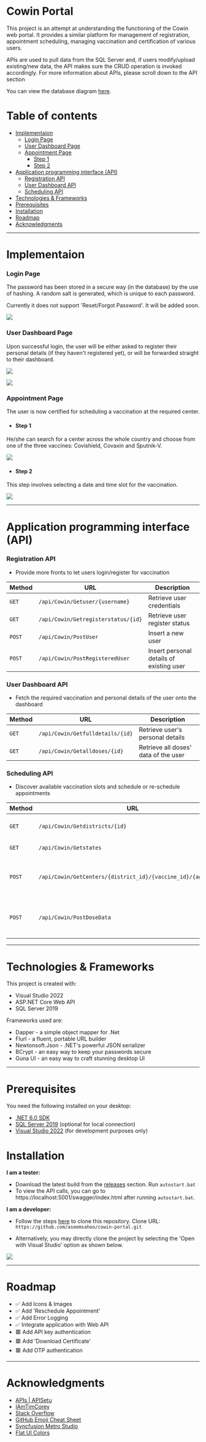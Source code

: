 # Cowin Portal
This project is an attempt at understanding the functioning of the Cowin web portal. It provides a similar platform for management of registration, appointment scheduling, managing 
vaccination and certification of various users. 

APIs are used to pull data from the SQL Server and, if users modify/upload existing/new data, the API makes sure the CRUD operation is invoked accordingly. For more information about APIs, please scroll down to the API section

You can view the database diagram [here](https://github.com/aseemsahoo/cowin-portal/blob/master/Database_Diagram.pdf).

# Table of contents
<!--ts-->
   * [Implementaion](#implementaion)
      * [Login Page](#login-page)
      * [User Dashboard Page](#user-dashboard-page)
      * [Appointment Page](#appointment-page)
        * [Step 1](#step-1)
        * [Step 2](#step-2)
   * [Application programming interface (API)](#application-programming-interface-api)
      * [Registration API](#registration-api)
      * [User Dashboard API](#user-dashboard-api)
      * [Scheduling API](#scheduling-api)
   * [Technologies & Frameworks](#technologies--frameworks)
   * [Prerequisites](#prerequisites)
   * [Installation](#installation)
   * [Roadmap](#roadmap)
   * [Acknowledgments](#acknowledgments)
<!--te-->

---

# Implementaion
### Login Page
The password has been stored in a secure way (in the database) by the use of hashing. A random salt is generated, which is unique to each password.

Currently it does not support 'Reset/Forgot Password'. It will be added soon. 

![](https://i.imgur.com/q6T5CmJ.jpg)


### User Dashboard Page
Upon successful login, the user will be either asked to register their personal details (if they haven't registered yet), or will be forwarded straight to their dashboard.

![](https://i.imgur.com/bydwPPO.jpg)

![](https://i.imgur.com/BlFLm6f.jpg)


### Appointment Page
The user is now certified for scheduling a vaccination at the required center.

- #### Step 1
He/she can search for a center across the whole country and choose from one of the three vaccines: Covishield, Covaxin and Sputnik-V.

![](https://i.imgur.com/V1Ocbu4.jpg)

- #### Step 2
This step involves selecting a date and time slot for the vaccination.

![](https://i.imgur.com/mvCZvCi.jpg)

---

# Application programming interface (API)
### Registration API
- Provide more fronts to let users login/register for vaccination

| Method   | URL                                      | Description                              |
| -------- | ---------------------------------------- | ---------------------------------------- |
| `GET`    | `/api/Cowin/Getuser/{username}`          | Retrieve user credentials                |
| `GET`    | `/api/Cowin/Getregisterstatus/{id}`      | Retrieve user register status            |
| `POST`   | `/api/Cowin/PostUser`                          | Insert a new user                        |
| `POST`   | `/api/Cowin/PostRegisteredUser`                | Insert personal details of existing user |

### User Dashboard API
- Fetch the required vaccination and personal details of the user onto the dashboard

| Method   | URL                                      | Description                              |
| -------- | ---------------------------------------- | ---------------------------------------- |
| `GET`    | `/api/Cowin/Getfulldetails/{id}`         | Retrieve user's personal details         |
| `GET`    | `/api/Cowin/Getalldoses/{id}`            | Retrieve all doses' data of the user     |

### Scheduling API
- Discover available vaccination slots and schedule or re-schedule appointments

| Method   | URL                                      | Description                              |
| -------- | ---------------------------------------- | ---------------------------------------- |
| `GET`    | `/api/Cowin/Getdistricts/{id}`           | Load all districts of given state        |
| `GET`    | `/api/Cowin/Getstates`                   | Get all the states                       |
| `POST`   | `/api/Cowin/GetCenters/{district_id}/{vaccine_id}/{age_limit}`| Retrieve all centers in a district by vaccine & age limit|
| `POST`   | `/api/Cowin/PostDoseData`                | Insert the appointment schedule data of the user |

---

# Technologies & Frameworks
This project is created with:
* Visual Studio 2022
* ASP.NET Core Web API
* SQL Server 2019

Frameworks used are:
- Dapper - a simple object mapper for .Net
- Flurl - a fluent, portable URL builder
- Newtonsoft.Json - .NET's powerful JSON serializer
- BCrypt - an easy way to keep your passwords secure
- Guna UI - an easy way to craft stunning desktop UI

---

# Prerequisites
You need the following installed on your desktop:
- [.NET 6.0 SDK](https://dotnet.microsoft.com/en-us/download/dotnet/6.0)
- [SQL Server 2019](https://www.microsoft.com/en-in/sql-server/sql-server-downloads) (optional for local connection)
- [Visual Studio 2022](https://visualstudio.microsoft.com/vs/) (for development purposes only)

# Installation
**I am a tester:** 
- Download the latest build from the [releases](https://github.com/aseemsahoo/cowin-portal/releases) section. Run `autostart.bat`
- To view the API calls, you can go to https://localhost:5001/swagger/index.html after running `autostart.bat`.

**I am a developer:** 
- Follow the steps [here](https://docs.microsoft.com/en-us/visualstudio/version-control/git-clone-repository?view=vs-2022) to clone this repository. Clone URL: `https://github.com/aseemsahoo/cowin-portal.git`

- Alternatively, you may directly clone the project by selecting the 'Open with Visual Studio' option as shown below.

![](https://i.imgur.com/CQJNcbX.png?2)

---

# Roadmap
- :white_check_mark: Add Icons & Images
- :white_check_mark: Add 'Reschedule Appointment'
- :white_check_mark: Add Error Logging
- :white_check_mark: Integrate application with Web API
- :red_square: Add API key authentication
- :red_square: Add 'Download Certificate'
- :red_square: Add OTP authentication

---

# Acknowledgments
* [APIs | APISetu](https://apisetu.gov.in/api/cowin#/)
* [IAmTimCorey](https://www.youtube.com/user/IAmTimCorey)
* [Stack Overflow](https://stackoverflow.com/)
* [GitHub Emoji Cheat Sheet](https://www.webpagefx.com/tools/emoji-cheat-sheet)
* [Syncfusion Metro Studio](https://help.syncfusion.com/metro-studio/overview)
* [Flat UI Colors](https://flatuicolors.com/)
